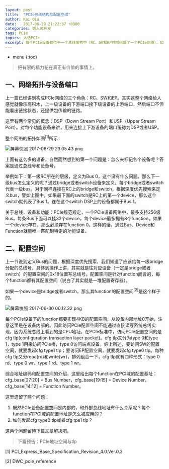 ```yaml
---
layout: post
title:  "PCIe总线结构与配置空间"
author: Kai Qiu
date:   2017-06-29 21:22:37 +0800
categories: 嵌入式开发
tags: PCIe
topics: 大话PCIe
excerpt: 每个PCIe设备都位于一个总线架构中（RC、SW和EP共同组成了一个PCIe网络），如何组织这些设备，以及如何访问这些设备呢？
---
```


* menu
{:toc}

> 把有限的精力花在真正有价值的事情上。

## 一、网络拓扑与设备端口

上一篇已经讲到构成PCIe网络的三个角色：RC、SW和EP。其实这整个网络给人感觉就像乐高积木，上一级设备的下游端口接下级设备的上游端口，然后端口不但能看出链接状态，还提供包传输的链路。

这里有两个常见的概念：DSP（Down Stream Port）和USP（Upper Stream Port）。对每个功能设备来讲，用来连接上下游设备的端口统称为DSP或者USP。

整个网络的拓扑如图<sup>[1]</sup>所示

![屏幕快照 2017-06-29 23.05.43.png](https://ooo.0o0.ooo/2017/06/29/59551778d8a07.png)


上面有这么多的设备，自然而然想到的第一个问题是：怎么来标记各个设备呢？答案是通过总线号和设备号。

举例如下：第一级RC所在的层级，定义为Bus 0，这个没有什么问题。那么下一级bus怎么定义的呢？通过bridge或者switch设备来定义，每个bridge或者switch代表一级bus。对于同样连接在RC上的bridge和switch，根据深度优先搜索来定义bus，譬如上图中，如果最下面的switch是RC上的第一个device，那么这个switch就代表了Bus 1。连在这个switch DSP上的设备都属于Bus 1。

关于总线，设备和功能：PCIe规范规定，一个PCIe设备网络中，最多支持256级Bus，每条Bus下面可以挂32个device，每个device最多拥有8个function。如果一个device存在，那么必须存在function 0。这样的话，通过Bus、Device和Function就能唯一匹配到特定的功能设备。

## 二、配置空间

上一节说到定义Bus的问题，根据深度优先搜索，我们知道了应该给每一级bridge分配的总线号，具体到操作上讲，其实就是往对应设备（一定是bridge或者switch）的配置空间的0x18位置写总线号。配置空间是针对function而言的，每个function都有其配置空间（说白了其实就是一堆配置寄存器）。

如果一个device是bridge或者switch，那么其function的配置空间<sup>[2]</sup>是这个样子的。

![屏幕快照 2017-06-30 00.12.32.png](https://ooo.0o0.ooo/2017/06/30/595527060d2fe.png)

每个PCIe设备下的function都要实现4KB的配置空间，从设备内部地址0开始，注意这里是在设备内部的。因此访问PCIe配置空间不能通过直接读写系统总线实现，因为系统总线上看到的是CPU地址。在PCIe标准中，访问PCIe配置空间的是cfg tlp(configuration transaction layer packet)。cfg tlp又分为type 0和type 1，type 1用来访问PCIe桥，type 0访问端点设备。综上所述，要访问SW的配置空间，就要发起cfg type1 tlp；要访问EP配置空间，就要发起cfg type0 tlp。每种cfg tlp又分read(rd)和write(wr)，排列组合一下，cfg tlp就有四种形式：type 0 rd、type 0 wr、type 1 rd、type 1 wr。

综合地址编码和配置空间的介绍，这里给出每个function在PCI域的配置基址：cfg_base[27:20] = Bus Number，cfg_base[19:15] = Device Number，cfg_base[14:12] = Function Number。

这里遗留了两个问题：

1. 既然PCIe设备配置空间是内部的，和外部总线地址有什么关系呢？每个function在PCI域的配置地址是怎么被应用的？
2. 如何发起cfg type0 tlp或者cfg tpe1 tlp？

这两个问题留待下篇文章解决吧。

> 下篇预告：PCIe地址空间与tlp

[1] PCI_Express_Base_Specification_Revision_4.0.Ver.0.3

[2] DWC_pcie_reference
